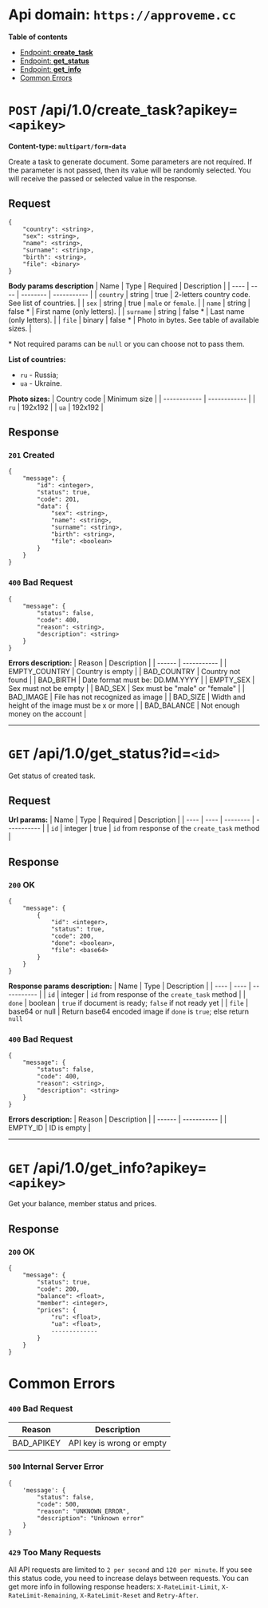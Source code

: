# Api domain: `https://approveme.cc`

**Table of contents**
- [Endpoint: **create_task**](#post-api10create_taskapikeyapikey)
- [Endpoint: **get_status**](#get-api10get_statusidid)
- [Endpoint: **get_info**](#get-api10get_infoapikeyapikey)
- [Common Errors](#common-errors)

# `POST` /api/1.0/create_task?apikey=`<apikey>`
**Content-type: `multipart/form-data`**

Create a task to generate document. Some parameters are not required. If the parameter is not passed, then its value will be randomly selected. You will receive the passed or selected value in the response.

## Request
```
{
    "country": <string>,
    "sex": <string>,
    "name": <string>,
    "surname": <string>,
    "birth": <string>,
    "file": <binary>
}
```

**Body params description**
| Name | Type | Required | Description |
| ---- | ---- | -------- | ----------- |
| `country` | string | true | 2-letters country code. See list of countries. |
| `sex` | string | true | `male` or `female`. |
| `name` | string | false * | First name (only letters). |
| `surname` | string | false * | Last name (only letters). |
| `file` | binary | false * | Photo in bytes. See table of available sizes. |

\* Not required params can be `null` or you can choose not to pass them.

**List of countries:**
* `ru` - Russia;
* `ua` - Ukraine.

**Photo sizes:**
| Country code | Minimum size |
| ------------ | ------------ |
| `ru` | 192x192 |
| `ua` | 192x192 |

## Response
### `201` Created
```
{
    "message": {
        "id": <integer>,
        "status": true,
        "code": 201,
        "data": {
            "sex": <string>,
            "name": <string>,
            "surname": <string>,
            "birth": <string>,
            "file": <boolean>
        }
    }
}
```

### `400` Bad Request
```
{
    "message": {
        "status": false,
        "code": 400,
        "reason": <string>,
        "description": <string>
    }
}
```

**Errors description:**
| Reason | Description |
| ------ | ----------- |
| EMPTY_COUNTRY | Country is empty |
| BAD_COUNTRY | Country not found |
| BAD_BIRTH | Date format must be: DD.MM.YYYY |
| EMPTY_SEX | Sex must not be empty |
| BAD_SEX | Sex must be "male" or "female" |
| BAD_IMAGE | File has not recognized as image |
| BAD_SIZE | Width and height of the image must be <width>x<height> or more |
| BAD_BALANCE | Not enough money on the account |

---

# `GET` /api/1.0/get_status?id=`<id>`
Get status of created task.

## Request
**Url params:**
| Name | Type | Required | Description |
| ---- | ---- | -------- | ----------- |
| `id` | integer | true | `id` from response of the `create_task` method |

## Response
### `200` OK
```
{
    "message": {
        {
            "id": <integer>,
            "status": true,
            "code": 200,
            "done": <boolean>,
            "file": <base64>
        }
    }
}
```
**Response params description:**
| Name | Type | Description |
| ---- | ---- | ----------- |
| `id` | integer | `id` from response of the `create_task` method |
| `done` | boolean | `true` if document is ready; `false` if not ready yet |
| `file` | base64 or null | Return base64 encoded image if `done` is `true`; else return `null`

### `400` Bad Request
```
{
    "message": {
        "status": false,
        "code": 400,
        "reason": <string>,
        "description": <string>
    }
}
```
**Errors description:**
| Reason | Description |
| ------ | ----------- |
| EMPTY_ID | ID is empty |

---

# `GET` /api/1.0/get_info?apikey=`<apikey>`
Get your balance, member status and prices.

## Response
### `200` OK
```
{
    "message": {
        "status": true,
        "code": 200,
        "balance": <float>,
        "member": <integer>,
        "prices": {
            "ru": <float>,
            "ua": <float>,
            -------------
        }
    }
}
```

# Common Errors
### `400` Bad Request
| Reason | Description |
| ------ | ----------- |
| BAD_APIKEY | API key is wrong or empty |

### `500` Internal Server Error
```
{
    'message': {
        "status": false,
        "code": 500,
        "reason": "UNKNOWN_ERROR",
        "description": "Unknown error"
    }
}
```

### `429` Too Many Requests
All API requests are limited to `2 per second` and `120 per minute`. If you see this status code, you need to increase delays between requests. You can get more info in following response headers: `X-RateLimit-Limit`, `X-RateLimit-Remaining`, `X-RateLimit-Reset` and `Retry-After`.
